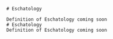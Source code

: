 
    # Eschatology

    Definition of Eschatology coming soon
    # Eschatology
    Definition of Eschatology coming soon